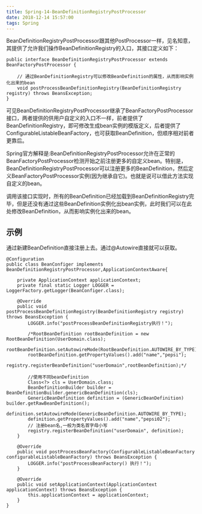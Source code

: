 ```yaml
---
title: Spring-14-BeanDefinitionRegistryPostProcessor
date: 2018-12-14 15:57:00
tags: Spring
---
```


BeanDefinitionRegistryPostProcessor跟其他PostProcessor一样，见名知意，其提供了允许我们操作BeanDefinitionRegistry的入口，其接口定义如下：
```
public interface BeanDefinitionRegistryPostProcessor extends BeanFactoryPostProcessor {
    
    // 通过BeanDefinitionRegistry可以修改BeanDefinition的属性，从而影响实例化出来的bean
	void postProcessBeanDefinitionRegistry(BeanDefinitionRegistry registry) throws BeansException;
}
```
可见BeanDefinitionRegistryPostProcessor继承了BeanFactoryPostProcessor接口，两者提供的供用户自定义的入口不一样，前者提供了BeanDefinitionRegistry，即可修改生成bean实例的模版定义，后者提供了ConfigurableListableBeanFactory，也可获取BeanDefinition，但顺序相对前者更靠后。

Spring官方解释是:BeanDefinitionRegistryPostProcessor允许在正常的BeanFactoryPostProcessor检测开始之前注册更多的自定义bean。特别是，BeanDefinitionRegistryPostProcessor可以注册更多的BeanDefinition，然后定义BeanFactoryPostProcessor实例(因为继承自它)。也就是说可以借此方法实现自定义的bean。

调用该接口实现时，所有的BeanDefinition已经加载到BeanDefinitionRegistry完毕，但是还没有通过这些BeanDefinition实例化出bean实例，此时我们可以在此处修改BeanDefinition，从而影响实例化出来的bean。

## 示例
通过新建BeanDefinition直接注册上去。通过@Autowire直接就可以获取。
```
@Configuration
public class BeanConfiger implements BeanDefinitionRegistryPostProcessor,ApplicationContextAware{
    
    private ApplicationContext applicationContext;
    private final static Logger LOGGER = LoggerFactory.getLogger(BeanConfiger.class);
    
    @Override
    public void postProcessBeanDefinitionRegistry(BeanDefinitionRegistry registry) throws BeansException {
        LOGGER.info("postProcessBeanDefinitionRegistry执行！");
        
        /*RootBeanDefinition rootBeanDefinition = new RootBeanDefinition(UserDomain.class);
        rootBeanDefinition.setAutowireMode(RootBeanDefinition.AUTOWIRE_BY_TYPE);
        rootBeanDefinition.getPropertyValues().add("name","pepsi");
        registry.registerBeanDefinition("userDomain",rootBeanDefinition);*/

        //使用不同beanDefinition
        Class<?> cls = UserDomain.class;
        BeanDefinitionBuilder builder = BeanDefinitionBuilder.genericBeanDefinition(cls);
        GenericBeanDefinition definition = (GenericBeanDefinition) builder.getRawBeanDefinition();
        definition.setAutowireMode(GenericBeanDefinition.AUTOWIRE_BY_TYPE);
        definition.getPropertyValues().add("name","pepsi02");
        // 注册bean名,一般为类名首字母小写
        registry.registerBeanDefinition("userDomain", definition);
    }
    
    @Override
    public void postProcessBeanFactory(ConfigurableListableBeanFactory configurableListableBeanFactory) throws BeansException {
        LOGGER.info("postProcessBeanFactory() 执行！");
    }
    
    @Override
    public void setApplicationContext(ApplicationContext applicationContext) throws BeansException {
        this.applicationContext = applicationContext;
    }
}
```
